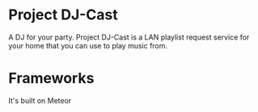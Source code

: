 # Project DJ-Cast
A DJ for your party. Project DJ-Cast is a LAN playlist request service for your home that you can use to play music from.

# Frameworks
It's built on Meteor
